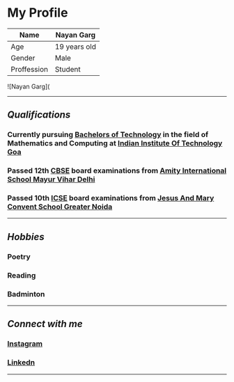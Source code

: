 # My Profile
 |Name       | Nayan Garg  |
 |-----------|------------|
 |Age        | 19 years old|
 |Gender     | Male        |
 |Proffession| Student     |
 
 ![Nayan Garg](

 
 ***
 

 

 ## *Qualifications*
 ### Currently pursuing [Bachelors of Technology][2] in the field of Mathematics and Computing at [Indian Institute Of Technology Goa][1]
 [1]: https://iitgoa.ac.in/
 [2]: https://en.wikipedia.org/wiki/Bachelor_of_Technology
 

 ### Passed 12th [CBSE](https://www.cbse.[label](https://www.linkedin.com/in/nayan-garg-905129256/)gov.in/) board examinations from [Amity International School Mayur Vihar Delhi](https://ais.amity.edu/mayurvihar/) 
 

 ### Passed 10th [ICSE][1] board examinations from [Jesus And Mary Convent School Greater Noida][2]

 [1]: https://cisce.org/
 [2]: (https://www.jmcschoolgn.edu.in/)
 ***

 

 ## *Hobbies*

### Poetry
### Reading
### Badminton
***

## *Connect with me*
 ### [Instagram](https://www.instagram.com/nayangarg01/ "Nayan Garg")

 ### [Linkedn](https://www.linkedin.com/in/nayan-garg-905129256/ "Nayan Garg")

 ***




























